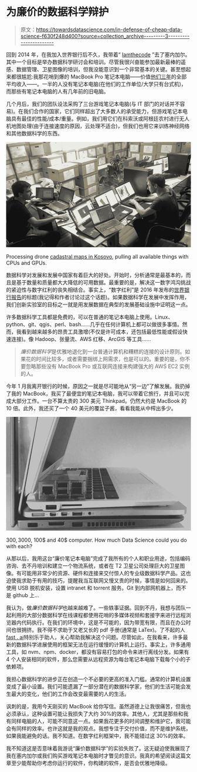 # 为廉价的数据科学辩护

> 原文：<https://towardsdatascience.com/in-defense-of-cheap-data-science-f630f248d400?source=collection_archive---------3----------------------->

回到 2014 年，在我加入世界银行后不久，我带着“ [Iamthecode](http://www.iamthecode.org/) ”去了塞内加尔。其中一个目标是举办数据科学研讨会和培训。尽管我很兴奋能参加最新最棒的遥感、数据管理、卫星图像的培训，但我没能意识到一个非常基本的关键。甚至想起来都很尴尬:我那花哨到爆的 MacBook Pro 笔记本电脑——价值[他们三年](https://www.google.com/search?q=gdp+senegal)的全部平均收入——。一半的人没有笔记本电脑(在他们的工作单位/大学只有台式机)，而那些有笔记本电脑的人有几年前的旧电脑。

几个月后，我们的团队设法采购了三台游戏笔记本电脑(与 IT 部门的对话并不容易)。在我们合作的国家，它们同样超出了大多数人的承受能力，但游戏笔记本电脑具有最佳的性能/成本/重量。例如，我们用它们在科索沃或阿根廷农村进行无人机地图处理(由于连接速度的原因，云处理不适合)，但我们也用它来训练神经网络和其他数据科学的东西。

![](img/ea06cb6a1f7d61caec18c1686bfed028.png)

Processing drone [cadastral maps in Kosovo](http://www.worldbank.org/en/news/feature/2016/01/07/drones-offer-innovative-solution-for-local-mapping), pulling all available things with CPUs and GPUs.

数据科学对发展和发展中国家有着巨大的好处。开始时，分析通常是最基本的，而且是基于数量和质量都大大降低的可用数据。最重要的是，解决这一数字鸿沟挑战的紧迫性与数字红利的丧失相结合。事实上，“数字红利”是 2016 年发布的[世界银行报告](http://www.worldbank.org/en/publication/wdr2016)的标题(我记得和作者讨论过这个话题)。如果数据科学在发展中发挥作用，我们创新实验室的目标之一就是用发展数据在典型的发展基础设施中证明这一点。

许多数据科学工具都是免费的，可以在普通的笔记本电脑上使用。Linux、python、git、qgis、perl、bash……几乎在任何计算机上都可以做很多事情。然而，我看到越来越多的昂贵工具激增(不仅是许可成本，还包括最低性能或假设快速连接)。像 Hadoop、张量流、AWS 红移、ArcGIS 等工具……

> *廉价数据科学*是优雅地退化到一台普通计算机和糟糕的连接的设计原则。如果花的时间比较多，或者需要捆绑上网需求，也是可以的。重要的是，你不要忽略那些没有 MacBook Pro 或互联网连接来构建强大的 AWS EC2 实例的人。

今年 1 月我离开银行的时候，原因之一就是尽可能地从“另一边”了解发展。我扔掉了我的 MacBook，我买了最便宜的笔记本电脑，我可以带着它旅行，并且可以完成大部分工作。一台不算太贵的 300 美元 Thinkpad。仍然大约是 MacBook 的 10 倍。此外，我还买了一个 40 美元的覆盆子酱，看看我能从中榨出多少。

![](img/c5cd967ff3a85671af2da9ddaf496ff2.png)

300$, 3000$, 100$ and 40$ computer. How much Data Science could you do with each?

从那以后，我用这台“廉价笔记本电脑”完成了我所有的个人和职业用途，包括编码咨询、去不丹培训和建立一个物流系统，或者在 T2 卫星公司处理巨大的卫星图像。有可能用非常少的资源、硬件和连接来交付惊人的专业级数据科学产品。这也迫使我求助于有用的技巧，提醒我当互联网又慢又贵的时候，事情是如何回来的。使用 USB 脱机安装，设置 intranet 和 torrent 服务。Git 到内部网机器上，而不是 github 上…

我认为，做*廉价数据科学*也越来越难了。一些轶事证据。回到不丹，我想与团队一起利用的大部分数据科学在线课程都使用花哨的多媒体视频和套接字来进行远程浏览器内代码执行。在我们的环境中，这是不可能的，因为带宽有限，而且在办公时间也很拥挤。我不得不求助于又老又长的 pdf 手册(通常是 LaTex)。了不起的人[fast . ai](http://fast.ai)特别乐于助人，关心帮助我解决这个问题。尽管如此，在我看来，许多最新的数据科学进展使用的框架无法在运行缓慢的计算机上运行。事实上，许多通用工具，如 nvm、npm、docker，都没有容易打包的命令来进行离线分发。如果有 4 个人安装相同的软件，那么您需要从远程资源为每台笔记本电脑下载每个小的子依赖项。

我担心数据科学的进步正在创造一个不必要的更高的准入门槛。通常的计算机设置变成了最小设置。我们可能遗漏了一部分潜在的数据科学家，他们的生活可能会发生最大的变化，他们的工作会改变最需要的人的生活。

讽刺的是，我用今天刚买的 MacBook 给你写信。虽然道德上让我很痛苦，但我也必须承认，这种设置可能让我损失了大约 30%的效率。其他人，尤其是那些和我有同样电脑的人，可能不同意这一点。如果我花更多的时间调整和维护它，我可能会有同样的效率。也许这就是我的观点。我想专注于交付价值，而不是维护系统，如果我能避免的话。我不知道。在数字红利框架中，我不能错过这 30%的效率。

我不知道这是否意味着我游说“廉价数据科学”的实验失败了。这无疑迫使我展现了我在塞内加尔或我们购买游戏笔记本电脑时才瞥见的意识。我真的希望阅读这篇文章至少能帮助你考虑你运行的软件，你构建的软件，是否会优雅地降级。